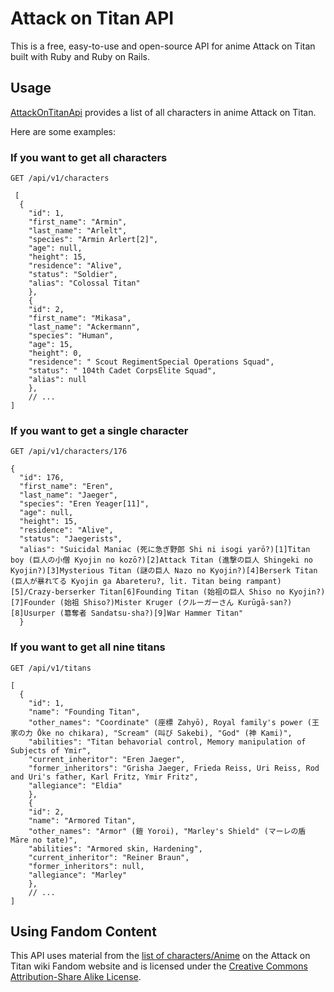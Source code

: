 # Attack on Titan API
This is a free, easy-to-use and open-source API for anime Attack on Titan built with Ruby and Ruby on Rails.
## Usage
[AttackOnTitanApi](https://api-attack-on-titan.herokuapp.com/) provides a list of all characters in anime Attack on Titan.

Here are some examples:
### If you want to get all characters
```
GET /api/v1/characters
```
```
 [
  {
    "id": 1,
    "first_name": "Armin",
    "last_name": "Arlelt",
    "species": "Armin Arlert[2]",
    "age": null,
    "height": 15,
    "residence": "Alive",
    "status": "Soldier",
    "alias": "Colossal Titan"
    },
    {
    "id": 2,
    "first_name": "Mikasa",
    "last_name": "Ackermann",
    "species": "Human",
    "age": 15,
    "height": 0,
    "residence": " Scout RegimentSpecial Operations Squad",
    "status": " 104th Cadet CorpsElite Squad",
    "alias": null
    },
    // ...
]
```
### If you want to get a single character
```
GET /api/v1/characters/176
```
```
{
  "id": 176,
  "first_name": "Eren",
  "last_name": "Jaeger",
  "species": "Eren Yeager[11]",
  "age": null,
  "height": 15,
  "residence": "Alive",
  "status": "Jaegerists",
  "alias": "Suicidal Maniac (死に急ぎ野郎 Shi ni isogi yarō?)[1]Titan boy (巨人の小僧 Kyojin no kozō?)[2]Attack Titan (進撃の巨人 Shingeki no Kyojin?)[3]Mysterious Titan (謎の巨人 Nazo no Kyojin?)[4]Berserk Titan (巨人が暴れてる Kyojin ga Abareteru?, lit. Titan being rampant)[5]/Crazy-berserker Titan[6]Founding Titan (始祖の巨人 Shiso no Kyojin?)[7]Founder (始祖 Shiso?)Mister Kruger (クルーガーさん Kurūgā-san?)[8]Usurper (簒奪者 Sandatsu-sha?)[9]War Hammer Titan"
  }
```

### If you want to get all nine titans
```
GET /api/v1/titans
```
```
[
  {
    "id": 1,
    "name": "Founding Titan",
    "other_names": "Coordinate" (座標 Zahyō), Royal family's power (王家の力 Ōke no chikara), "Scream" (叫び Sakebi), "God" (神 Kami)",
    "abilities": "Titan behavorial control, Memory manipulation of Subjects of Ymir",
    "current_inheritor": "Eren Jaeger",
    "former_inheritors": "Grisha Jaeger, Frieda Reiss, Uri Reiss, Rod and Uri's father, Karl Fritz, Ymir Fritz",
    "allegiance": "Eldia"
    },
    {
    "id": 2,
    "name": "Armored Titan",
    "other_names": "Armor" (鎧 Yoroi), "Marley's Shield" (マーレの盾 Māre no tate)",
    "abilities": "Armored skin, Hardening",
    "current_inheritor": "Reiner Braun",
    "former_inheritors": null,
    "allegiance": "Marley"
    },
    // ...
]
```
## Using Fandom Content
This API uses material from the [list of characters/Anime](https://attackontitan.fandom.com/wiki/List_of_characters/Anime) on the Attack on Titan wiki Fandom website and is licensed under the [Creative Commons Attribution-Share Alike License](https://creativecommons.org/licenses/by-sa/3.0/).

